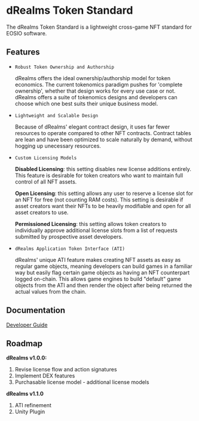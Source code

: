 # dRealms Token Standard

The dRealms Token Standard is a lightweight cross-game NFT standard for EOSIO software.

## Features

* `Robust Token Ownership and Authorship`

    dRealms offers the ideal ownership/authorship model for token economics. The current tokenomics paradigm pushes for 'complete ownership', whether that design works for every use case or not. dRealms offers a suite of tokenomics designs and developers can choose which one best suits their unique business model.

* `Lightweight and Scalable Design`

    Because of dRealms' elegant contract design, it uses far fewer resources to operate compared to other NFT contracts. Contract tables are lean and have been optimized to scale naturally by demand, without hogging up unecessary resources.

* `Custom Licensing Models`

    **Disabled Licensing**: this setting disables new license additions entirely. This feature is desirable for token creators who want to maintain full control of all NFT assets.

    **Open Licensing**: this setting allows any user to reserve a license slot for an NFT for free (not counting RAM costs). This setting is desirable if asset creators want their NFTs to be heavily modifiable and open for all asset creators to use.

    **Permissioned Licensing**: this setting allows token creators to individually approve additional license slots from a list of requests submitted by prospective asset developers.

* `dRealms Application Token Interface (ATI)`

    dRealms' unique ATI feature makes creating NFT assets as easy as regular game objects, meaning developers can build games in a familiar way but easily flag certain game objects as having an NFT counterpart logged on-chain. This allows game engines to build "default" game objects from the ATI and then render the object after being returned the actual values from the chain.

## Documentation

[Developer Guide](docs/DeveloperGuide.md)

## Roadmap

**dRealms v1.0.0:**

1. Revise license flow and action signatures
2. Implement DEX features
3. Purchasable license model - additional license models

**dRealms v1.1.0**

1. ATI refinement
2. Unity Plugin
